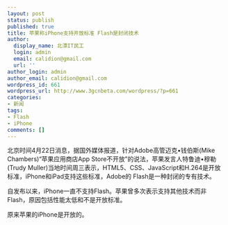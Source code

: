 ```yaml
---
layout: post
status: publish
published: true
title: 苹果称iPhone支持开放标准 Flash是封闭技术
author:
  display_name: 北漂IT民工
  login: admin
  email: calidion@gmail.com
  url: ''
author_login: admin
author_email: calidion@gmail.com
wordpress_id: 661
wordpress_url: http://www.3gcnbeta.com/wordpress/?p=661
categories:
- 新闻
tags:
- Flash
- iPhone
comments: []
---
```

<p>﻿北京时间4月22日消息，据国外媒体报道，针对Adobe高管迈克&bull;钱伯斯(Mike Chambers)&ldquo;苹果应用商店App Store不开放&rdquo;的说法，苹果发言人特鲁迪&bull;穆勒(Trudy Muller)当地时间周三表示，HTML5、CSS、JavaScript和H.264是开放标准，iPhone和iPad支持这些标准，Adobe的 Flash是一种封闭的专有技术。</p>
<p>自发布以来，iPhone一直不支持Flash。苹果曾多次表示支持其他技术而非Flash，原因包括性能太低和不是开放标准。</p>
<p>原来苹果的iPhone是开放的。</p>
